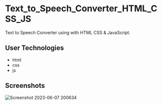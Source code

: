 # Text_to_Speech_Converter_HTML_CSS_JS
Text to Speech Converter using with HTML CSS &amp; JavaScript.

## User Technologies
- html
- css
- js

## Screenshots
![Screenshot 2023-06-07 200634](https://github.com/oshadaera68/Text_to_Speech_Converter_HTML_CSS_JS/assets/90706926/0b3e7a15-1036-4578-830c-2724833e7e1e)
